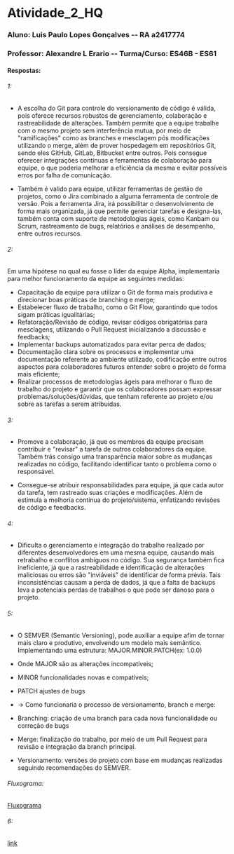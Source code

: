 # Atividade_2_HQ

### Aluno: Luis Paulo Lopes Gonçalves -- RA a2417774   

### Professor: Alexandre L Erario -- Turma/Curso: ES46B - ES61 

#### Respostas: 

###### 1:
 * A escolha do Git para controle do versionamento de código é válida, pois oferece recursos robustos de gerenciamento, colaboração e rastreabilidade de alterações. Também permite que a equipe trabalhe com o mesmo projeto sem interferência mutua, por meio de "ramificações" como as branches e mesclagem pós modificações utilizando o merge, além de prover hospedagem em repositórios Git, sendo eles GitHub, GitLab, Bitbucket entre outros. Pois consegue oferecer integrações contínuas e ferramentas de colaboração para equipe, o que poderia melhorar a eficiência da mesma e evitar possíveis erros por falha de comunicação. 

 * Também é valido para equipe, utilizar ferramentas de gestão de projetos, como o Jira combinado a alguma ferramenta de controle de versão. Pois a ferramenta Jira, irá possibilitar o desenvolvimento de forma mais organizada, já que permite gerenciar tarefas e designa-las, também conta com suporte de metodologias ágeis, como Kanbam ou Scrum, rastreamento de bugs, relatórios e análises de desempenho, entre outros recursos.

###### 2:
Em uma hipótese no qual eu fosse o líder da equipe Alpha, implementaria para melhor funcionamento da equipe as seguintes medidas: 
 * Capacitação da equipe para utilizar o Git de forma mais produtiva e direcionar boas práticas de branching e merge;
 * Estabelecer fluxo de trabalho, como o Git Flow, garantindo que todos sigam práticas igualitárias;
 * Refatoração/Revisão de código, revisar códigos obrigatórias para mesclagens, utilizando o Pull Request inicializando a discussão e feedbacks;
 * Implementar backups automatizados para evitar perca de dados;
 * Documentação clara sobre os processos e implementar uma documentação referente ao ambiente utilizado, codificação entre outros aspectos para colaboradores futuros entender sobre o projeto de forma mais eficiente;
 * Realizar processos de metodologias ágeis para melhorar o fluxo de trabalho do projeto e garantir que os colaboradores possam expressar problemas/soluções/dúvidas, que tenham referente ao projeto e/ou sobre as tarefas a serem atribuídas. 

###### 3:
 * Promove a colaboração, já que os membros da equipe precisam contribuir e "revisar" a tarefa de outros colaboradores da equipe. Também trás consigo uma transparência maior sobre as mudanças realizadas no código, facilitando identificar tanto o problema como o responsável. 

 * Consegue-se atribuir responsabilidades para equipe, já que cada autor da tarefa, tem rastreado suas criações e modificações. Além de estimula a melhoria contínua do projeto/sistema, enfatizando revisões de código e feedbacks.

###### 4:
 * Dificulta o gerenciamento e integração do trabalho realizado por diferentes desenvolvedores em uma mesma equipe, causando mais retrabalho e conflitos ambíguos no código. Sua segurança também fica ineficiente, já que a rastreabilidade e identificação de alterações maliciosas ou erros são "inviáveis" de identificar de forma prévia. Tais inconsistências causam a perda de dados, já que a falta de backups leva a potenciais perdas de trabalhos o que pode ser danoso para o projeto.

###### 5:
 * O SEMVER (Semantic Versioning), pode auxiliar a equipe afim de tornar mais claro e produtivo, envolvendo um modelo mais semântico. Implementando uma estrutura: MAJOR.MINOR.PATCH(ex: 1.0.0)
 * Onde MAJOR são as alterações incompatíveis;
 * MINOR funcionalidades novas e compatíveis;
 * PATCH ajustes de bugs 

 * -> Como funcionaria o processo de versionamento, branch e merge: 
 * Branching: criação de uma branch para cada nova funcionalidade ou correção de bugs
 * Merge: finalização do trabalho, por meio de um Pull Request para revisão e integração da branch principal.
 * Versionamento: versões do projeto com base em mudanças realizadas seguindo recomendações do SEMVER.

###### Fluxograma: 
[Fluxograma](Atividades_HQ2/Fluxograma/Fluxograma.png)

###### 6:
[link](https://github.com/LuiisPaulo/Gerencia_Configuracao_Manutencao)